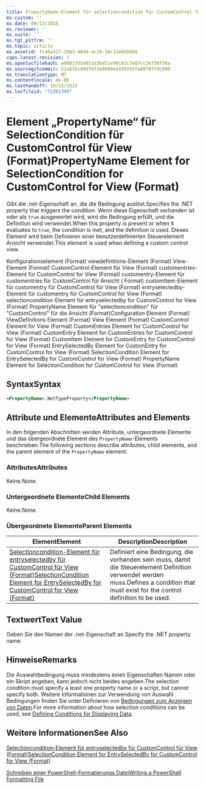 ```yaml
---
title: PropertyName-Element für selectioncondition für CustomControl für View (Format) | Microsoft-Dokumentation
ms.custom: ''
ms.date: 09/13/2016
ms.reviewer: ''
ms.suite: ''
ms.tgt_pltfrm: ''
ms.topic: article
ms.assetid: fc48a417-2083-46d4-ac38-16c12e65b6b9
caps.latest.revision: 7
ms.openlocfilehash: e08037d5d051d3be51e90193c7e87cc2e738f78a
ms.sourcegitcommit: 52a67bcd9d7bf3e8600ea4302d1fa8970ff9c998
ms.translationtype: MT
ms.contentlocale: de-DE
ms.lasthandoff: 10/15/2019
ms.locfileid: "72362349"
---
```

# <a name="propertyname-element-for-selectioncondition-for-customcontrol-for-view-format"></a><span data-ttu-id="847a6-102">Element „PropertyName“ für SelectionCondition für CustomControl für View (Format)</span><span class="sxs-lookup"><span data-stu-id="847a6-102">PropertyName Element for SelectionCondition for CustomControl for View (Format)</span></span>

<span data-ttu-id="847a6-103">Gibt die .net-Eigenschaft an, die die Bedingung auslöst.</span><span class="sxs-lookup"><span data-stu-id="847a6-103">Specifies the .NET property that triggers the condition.</span></span> <span data-ttu-id="847a6-104">Wenn diese Eigenschaft vorhanden ist oder als `true` ausgewertet wird, wird die Bedingung erfüllt, und die Definition wird verwendet.</span><span class="sxs-lookup"><span data-stu-id="847a6-104">When this property is present or when it evaluates to `true`, the condition is met, and the definition is used.</span></span> <span data-ttu-id="847a6-105">Dieses Element wird beim Definieren einer benutzerdefinierten Steuerelement Ansicht verwendet.</span><span class="sxs-lookup"><span data-stu-id="847a6-105">This element is used when defining a custom control view.</span></span>

<span data-ttu-id="847a6-106">Konfigurationselement (Format) viewdefinitions-Element (Format) View-Element (Format) CustomControl-Element für View (Format) customentries-Element für CustomControl for View (Format) customentry-Element für customentries für CustomControl für Ansicht ( Format) customItem-Element für customentry für CustomControl für View (Format) entryselectedby-Element für customentry für CustomControl for View (Format) selectioncondition-Element für entryselectedby for CustomControl for View (Format) PropertyName Element für "selectioncondition" für "CustomControl" für die Ansicht (Format)</span><span class="sxs-lookup"><span data-stu-id="847a6-106">Configuration Element (Format) ViewDefinitions Element (Format) View Element (Format) CustomControl Element for View (Format) CustomEntries Element for CustomControl for View (Format) CustomEntry Element for CustomEntries for CustomControl for View (Format) CustomItem Element for CustomEntry for CustomControl for View (Format) EntrySelectedBy Element for CustomEntry for CustomControl for View (Format) SelectionCondition Element for EntrySelectedBy for CustomControl for View (Format) PropertyName Element for SelectionCondition for CustomControl for View (Format)</span></span>

## <a name="syntax"></a><span data-ttu-id="847a6-107">Syntax</span><span class="sxs-lookup"><span data-stu-id="847a6-107">Syntax</span></span>

```xml
<PropertyName>.NetTypeProperty</PropertyName>
```

## <a name="attributes-and-elements"></a><span data-ttu-id="847a6-108">Attribute und Elemente</span><span class="sxs-lookup"><span data-stu-id="847a6-108">Attributes and Elements</span></span>

<span data-ttu-id="847a6-109">In den folgenden Abschnitten werden Attribute, untergeordnete Elemente und das übergeordnete Element des `PropertyName`-Elements beschrieben.</span><span class="sxs-lookup"><span data-stu-id="847a6-109">The following sections describe attributes, child elements, and the parent element of the `PropertyName` element.</span></span>

### <a name="attributes"></a><span data-ttu-id="847a6-110">Attributes</span><span class="sxs-lookup"><span data-stu-id="847a6-110">Attributes</span></span>

<span data-ttu-id="847a6-111">Keine.</span><span class="sxs-lookup"><span data-stu-id="847a6-111">None.</span></span>

### <a name="child-elements"></a><span data-ttu-id="847a6-112">Untergeordnete Elemente</span><span class="sxs-lookup"><span data-stu-id="847a6-112">Child Elements</span></span>

<span data-ttu-id="847a6-113">Keine.</span><span class="sxs-lookup"><span data-stu-id="847a6-113">None.</span></span>

### <a name="parent-elements"></a><span data-ttu-id="847a6-114">Übergeordnete Elemente</span><span class="sxs-lookup"><span data-stu-id="847a6-114">Parent Elements</span></span>

|<span data-ttu-id="847a6-115">Element</span><span class="sxs-lookup"><span data-stu-id="847a6-115">Element</span></span>|<span data-ttu-id="847a6-116">Description</span><span class="sxs-lookup"><span data-stu-id="847a6-116">Description</span></span>|
|-------------|-----------------|
|[<span data-ttu-id="847a6-117">Selectioncondition-Element für entryselectedby für CustomControl für View (Format)</span><span class="sxs-lookup"><span data-stu-id="847a6-117">SelectionCondition Element for EntrySelectedBy for CustomControl for View (Format)</span></span>](./selectioncondition-element-for-entryselectedby-for-customcontrol-format.md)|<span data-ttu-id="847a6-118">Definiert eine Bedingung, die vorhanden sein muss, damit die Steuerelement Definition verwendet werden muss.</span><span class="sxs-lookup"><span data-stu-id="847a6-118">Defines a condition that must exist for the control definition to be used.</span></span>|

## <a name="text-value"></a><span data-ttu-id="847a6-119">Textwert</span><span class="sxs-lookup"><span data-stu-id="847a6-119">Text Value</span></span>

<span data-ttu-id="847a6-120">Geben Sie den Namen der .net-Eigenschaft an.</span><span class="sxs-lookup"><span data-stu-id="847a6-120">Specify the .NET property name.</span></span>

## <a name="remarks"></a><span data-ttu-id="847a6-121">Hinweise</span><span class="sxs-lookup"><span data-stu-id="847a6-121">Remarks</span></span>

<span data-ttu-id="847a6-122">Die Auswahlbedingung muss mindestens einen Eigenschaften Namen oder ein Skript angeben, kann jedoch nicht beides angeben.</span><span class="sxs-lookup"><span data-stu-id="847a6-122">The selection condition must specify a least one property name or a script, but cannot specify both.</span></span> <span data-ttu-id="847a6-123">Weitere Informationen zur Verwendung von Auswahl Bedingungen finden Sie unter Definieren von [Bedingungen zum Anzeigen von Daten](./defining-conditions-for-displaying-data.md).</span><span class="sxs-lookup"><span data-stu-id="847a6-123">For more information about how selection conditions can be used, see [Defining Conditions for Displaying Data](./defining-conditions-for-displaying-data.md).</span></span>

## <a name="see-also"></a><span data-ttu-id="847a6-124">Weitere Informationen</span><span class="sxs-lookup"><span data-stu-id="847a6-124">See Also</span></span>

[<span data-ttu-id="847a6-125">Selectioncondition-Element für entryselectedby für CustomControl für View (Format)</span><span class="sxs-lookup"><span data-stu-id="847a6-125">SelectionCondition Element for EntrySelectedBy for CustomControl for View (Format)</span></span>](./selectioncondition-element-for-entryselectedby-for-customcontrol-format.md)

[<span data-ttu-id="847a6-126">Schreiben einer PowerShell-Formatierungs Datei</span><span class="sxs-lookup"><span data-stu-id="847a6-126">Writing a PowerShell Formatting File</span></span>](./writing-a-powershell-formatting-file.md)
